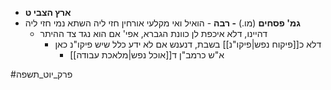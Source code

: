 * **ארץ הצבי ט**
* **גמ' פסחים** (מו.) **- רבה** - הואיל ואי מקלעי אורחין חזי ליה השתא נמי חזי ליה
	* דהיינו, דלא איכפת לן כוונת הגברא, אפי' אם הוא נגד צד ההיתר
		* דלא כ[[פיקוח נפש|פיקו"נ]] בשבת, דנענש אם לא ידע כלל שיש פיקו"נ כאן
			* א"ש כרמב"ן ד[[אוכל נפש|מלאכת עבודה]]

#פרק_יוט_תשפה